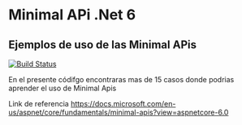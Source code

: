 # Minimal APi .Net 6
## Ejemplos de uso de las Minimal APis


[![Build Status](https://travis-ci.org/joemccann/dillinger.svg?branch=master)](https://travis-ci.org/joemccann/dillinger)

En el presente códifgo encontraras mas de 15 casos donde podrias aprender el uso de Minimal Apis

Link de referencia
https://docs.microsoft.com/en-us/aspnet/core/fundamentals/minimal-apis?view=aspnetcore-6.0

